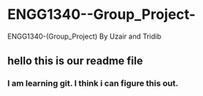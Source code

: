 # ENGG1340--Group_Project-
ENGG1340-(Group_Project) By Uzair and Tridib
## hello this is our readme file

### I am learning git. I think i can figure this out.
